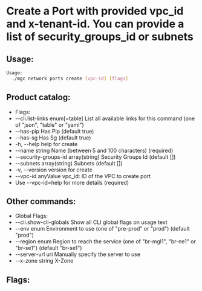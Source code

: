 # Create a Port with provided vpc_id and x-tenant-id. You can provide a list of security_groups_id or subnets

## Usage:
```bash
Usage:
  ./mgc network ports create [vpc-id] [flags]
```

## Product catalog:
- Flags:
- --cli.list-links enum[=table]        List all available links for this command (one of "json", "table" or "yaml")
- --has-pip                            Has Pip (default true)
- --has-sg                             Has Sg (default true)
- -h, --help                               help for create
- --name string                        Name (between 5 and 100 characters) (required)
- --security-groups-id array(string)   Security Groups Id (default [])
- --subnets array(string)              Subnets (default [])
- -v, --version                            version for create
- --vpc-id anyValue                    vpc_id: ID of the VPC to create port
- Use --vpc-id=help for more details (required)

## Other commands:
- Global Flags:
- --cli.show-cli-globals   Show all CLI global flags on usage text
- --env enum               Environment to use (one of "pre-prod" or "prod") (default "prod")
- --region enum            Region to reach the service (one of "br-mgl1", "br-ne1" or "br-se1") (default "br-se1")
- --server-url uri         Manually specify the server to use
- --x-zone string          X-Zone

## Flags:
```bash

```

